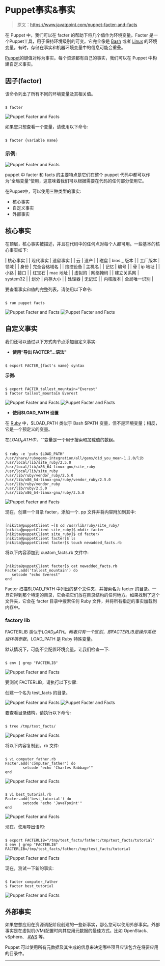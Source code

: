 # Puppet事实&事实

> 原文：<https://www.javatpoint.com/puppet-facter-and-facts>

在 Puppet 中，我们可以在 facter 的帮助下将几个值作为环境变量。Facter 是一个Puppet工具，用于保持环境级别的可变。它完全像是 [Bash](https://www.javatpoint.com/bash) 或者 [Linux](https://www.javatpoint.com/linux-tutorial) 的环境变量。有时，存储在事实和机器环境变量中的信息可能会重叠。

[Puppet](https://www.javatpoint.com/puppet)的键值对称为事实。每个资源都有自己的事实，我们可以在 Puppet 中构建自定义事实。

## 因子(factor)

该命令列出了所有不同的环境变量及其相关值。

```

$ facter

```

![Puppet Facter and Facts](img/ab3e28490685cd2d4d746e03416f7518.png)

如果您只想查看一个变量，请使用以下命令:

```

$ facter {variable name}

```

### 示例:

![Puppet Facter and Facts](img/f524ba5b4773925faba0788021e4bfc1.png)

puppet 中 facter 和 facts 的主要特点是它们在整个 puppet 代码中都可以作为“全局变量”使用，这意味着我们可以根据需要在代码的任何部分使用它。

在Puppet中，可以使用三种类型的事实:

*   核心事实
*   自定义事实
*   外部事实

## 核心事实

在顶层，核心事实被描述，并且在代码中的任何点对每个人都可用。一些基本的核心事实如下:

| 核心事实 |
| 现代事实 | 遗留事实 |
| 云 | 遗产 |
| 磁盘 | bios _ 版本 |
| 工厂版本 | 领域 |
| 身份 | 完全合格域名 |
| 炮控设备 | 主机名 |
| 记忆 | 编号 |
| 骨 | ip 地址 |
| 小路 | 接口 |
| 红宝石 | mac 地址 |
| 虚拟的 | 网络掩码 |
| 建立关系网 | system32 |
| 划分 | 内存大小 |
| 处理器 | 无记忆 |
| 内核版本 | 全局唯一识别 |

要查看事实和值的完整列表，请使用以下命令:

```

$ run puppet facts

```

![Puppet Facter and Facts](img/b5bfb0b9e2cd28c1cfc27c592749c486.png)
![Puppet Facter and Facts](img/456c042c2743d6a66296348952e4f0e9.png)

## 自定义事实

我们还可以通过以下方式向节点添加自定义事实:

*   **使用“导出 FACTER”...语法"**

```

$ export FACTER_{fact's name} syntax

```

**示例:**

```

$ export FACTER_tallest_mountain="Everest" 
$ facter tallest_mountain Everest

```

![Puppet Facter and Facts](img/68da8dcd0092bee5196bc6c2af7af6cd.png)
![Puppet Facter and Facts](img/86937c9246acad34e5101918420a5f6d.png)

*   **使用$LOAD_PATH 设置**

在 [Ruby](https://www.javatpoint.com/ruby-tutorial) 中，$LOAD_PATH 类似于 Bash $PATH 变量，但不是环境变量；相反，它是一个预定义的变量。

在$LOAD_PATH 中，“$”变量是一个用于搜索和加载值的数组。

```

$ ruby -e 'puts $LOAD_PATH'
/usr/share/rubygems-integration/all/gems/did_you_mean-1.2.0/lib
/usr/local/lib/site_ruby/2.5.0
/usr/local/lib/x86_64-linux-gnu/site_ruby
/usr/local/lib/site_ruby
/usr/lib/ruby/vendor_ruby/2.5.0
/usr/lib/x86_64-linux-gnu/ruby/vendor_ruby/2.5.0
/usr/lib/ruby/vendor_ruby
/usr/lib/ruby/2.5.0
/usr/lib/x86_64-linux-gnu/ruby/2.5.0

```

![Puppet Facter and Facts](img/c9eede9c5a4c42edb81eb09571515b9e.png)

现在，创建一个目录 facter，添加一个. pp 文件并将内容附加到其中:

```

[nikita@puppetClient ~]$ cd /usr/lib/ruby/site_ruby/ 
[nikita@puppetClient site_ruby]$ mkdir facter 
[nikita@puppetClient site_ruby]$ cd facter/ 
[nikita@puppetClient facter]$ ls 
[nikita@puppetClient facter]$ touch newadded_facts.rb

```

将以下内容添加到 custom_facts.rb 文件中:

```

[nikita@puppetClient facter]$ cat newadded_facts.rb 
Facter.add('tallest_mountain') do 
   setcode "echo Everest" 
end

```

Facter 扫描$LOAD_PATH 中列出的整个文件夹，并搜索名为 facter 的目录。一旦它得到那个特定的目录，它会把它们放在目录结构的任何地方。如果找到了这个文件夹，它会在 facter 目录中搜索任何 Ruby 文件，并将所有指定的事实加载到内存中。

### factory lib

FACTERLIB 类似于$LOAD_PATH。两者只有一个区别，即 FACTERLIB 是操作系统级环境参数，$LOAD_PATH 是 Ruby 特殊变量。

默认情况下，可能不会配置环境变量。让我们检查一下:

```

$ env | grep "FACTERLIB"

```

![Puppet Facter and Facts](img/6b39e5b8d50e4a356a7422f1a236fef0.png)

要测试 FACTERLIB，请执行以下步骤:

创建一个名为 test_facts 的目录。

![Puppet Facter and Facts](img/023cee5a65e00825e6280a95c553c8c5.png)
![Puppet Facter and Facts](img/65d94c21c03a0ae590e32331923871a0.png)

要查看目录结构，请执行以下命令:

```

$ tree /tmp/test_facts/

```

![Puppet Facter and Facts](img/5940ff1ea74efbc95bdfe177a90de173.png)

将以下内容复制到。rb 文件:

```

$ vi computer_father.rb
Facter.add('computer_father') do
        setcode "echo 'Charles Babbage'"
end

```

![Puppet Facter and Facts](img/72a218c5da795cabd35147515ad74492.png)

```

$ vi best_tutorial.rb
Facter.add('best_tutorial') do
        setcode "echo 'JavaTpoint'"
end

```

![Puppet Facter and Facts](img/587430e335215f2912ec256df7326ce0.png)

现在，使用导出语句:

```

$ export FACTERLIB="/tmp/test_facts/father:/tmp/test_facts/tutorial"
$ env | grep "FACTERLIB"
FACTERLIB=/tmp/test_facts/father:/tmp/test_facts/tutorial

```

![Puppet Facter and Facts](img/e59604f7ffea7fd3779e568a97b3448e.png)

现在，测试一下新的事实:

```

$ facter computer_father
$ facter best_tutorial

```

![Puppet Facter and Facts](img/bb601d6a6aed62e9f171a86bc3cbd275.png)

## 外部事实

如果您想应用在资源调配阶段创建的一些新事实，那么您可以使用外部事实。外部事实是在虚拟机(VM)配置时向其应用元数据的最佳方式。比如 OpenStack、vSphere、 [AWS](https://www.javatpoint.com/aws-tutorial) 等。

Puppet 可以使用所有元数据及其生成的信息来决定哪些项目应该包含在将要应用的目录中。

* * *